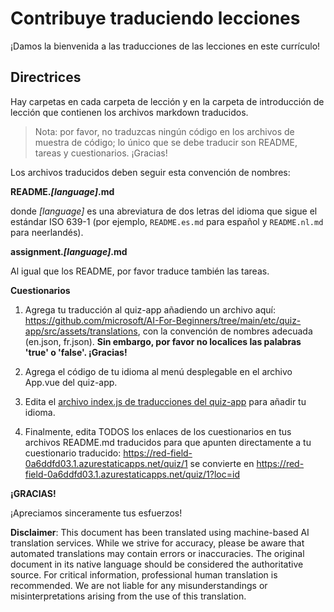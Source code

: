 # Contribuye traduciendo lecciones

¡Damos la bienvenida a las traducciones de las lecciones en este currículo!

## Directrices

Hay carpetas en cada carpeta de lección y en la carpeta de introducción de lección que contienen los archivos markdown traducidos.

> Nota: por favor, no traduzcas ningún código en los archivos de muestra de código; lo único que se debe traducir son README, tareas y cuestionarios. ¡Gracias!

Los archivos traducidos deben seguir esta convención de nombres:

**README._[language]_.md**

donde _[language]_ es una abreviatura de dos letras del idioma que sigue el estándar ISO 639-1 (por ejemplo, `README.es.md` para español y `README.nl.md` para neerlandés).

**assignment._[language]_.md**

Al igual que los README, por favor traduce también las tareas.

**Cuestionarios**

1. Agrega tu traducción al quiz-app añadiendo un archivo aquí: https://github.com/microsoft/AI-For-Beginners/tree/main/etc/quiz-app/src/assets/translations, con la convención de nombres adecuada (en.json, fr.json). **Sin embargo, por favor no localices las palabras 'true' o 'false'. ¡Gracias!**

2. Agrega el código de tu idioma al menú desplegable en el archivo App.vue del quiz-app.

3. Edita el [archivo index.js de traducciones del quiz-app](https://github.com/microsoft/AI-For-Beginners/blob/main/etc/quiz-app/src/assets/translations/index.js) para añadir tu idioma.

4. Finalmente, edita TODOS los enlaces de los cuestionarios en tus archivos README.md traducidos para que apunten directamente a tu cuestionario traducido: https://red-field-0a6ddfd03.1.azurestaticapps.net/quiz/1 se convierte en https://red-field-0a6ddfd03.1.azurestaticapps.net/quiz/1?loc=id

**¡GRACIAS!**

¡Apreciamos sinceramente tus esfuerzos!

**Disclaimer**: 
This document has been translated using machine-based AI translation services. While we strive for accuracy, please be aware that automated translations may contain errors or inaccuracies. The original document in its native language should be considered the authoritative source. For critical information, professional human translation is recommended. We are not liable for any misunderstandings or misinterpretations arising from the use of this translation.